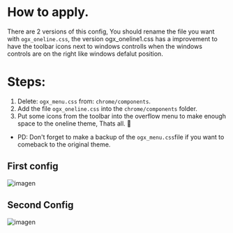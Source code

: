 # How to apply.
<p>There are 2 versions of this config, You should rename the file you want with <code>ogx_oneline.css</code>, the version ogx_oneline1.css has a improvement to have the toolbar icons next to windows controlls when the windows controls are on the right like windows defalut position. </p>

# Steps: 
<ol><li>Delete: <code>ogx_menu.css</code> from: <code>chrome/components</code>. </li>

  <li>Add the file <code>ogx_oneline.css</code> into the <code>chrome/components</code> folder.</li>
  <li>Put some icons from the toolbar into the overflow menu to make enough space to the oneline theme, Thats all. 💙</li></ol>

<ul><li>PD: Don't forget to make a backup of the <code>ogx_menu.css</code>file if you want to comeback to the original theme.</li></ul>

## First config
![imagen](https://user-images.githubusercontent.com/22057609/192365984-299a844b-fea7-4b1b-b05e-3078f1c3226f.png)

## Second Config
![imagen](https://user-images.githubusercontent.com/22057609/192366106-e67c336b-2703-4cad-af06-ea893c94d3e5.png)
